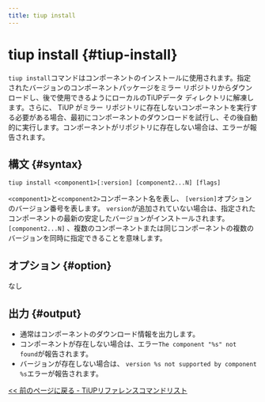 ```yaml
---
title: tiup install
---
```


# tiup install {#tiup-install}

`tiup install`コマンドはコンポーネントのインストールに使用されます。指定されたバージョンのコンポーネントパッケージをミラー リポジトリからダウンロードし、後で使用できるようにローカルのTiUPデータ ディレクトリに解凍します。さらに、 TiUP がミラー リポジトリに存在しないコンポーネントを実行する必要がある場合、最初にコンポーネントのダウンロードを試行し、その後自動的に実行します。コンポーネントがリポジトリに存在しない場合は、エラーが報告されます。

## 構文 {#syntax}

```shell
tiup install <component1>[:version] [component2...N] [flags]
```

`<component1>`と`<component2>`コンポーネント名を表し、 `[version]`オプションのバージョン番号を表します。 `version`が追加されていない場合は、指定されたコンポーネントの最新の安定したバージョンがインストールされます。 `[component2...N]` 、複数のコンポーネントまたは同じコンポーネントの複数のバージョンを同時に指定できることを意味します。

## オプション {#option}

なし

## 出力 {#output}

-   通常はコンポーネントのダウンロード情報を出力します。
-   コンポーネントが存在しない場合は、エラー`The component "%s" not found`が報告されます。
-   バージョンが存在しない場合は、 `version %s not supported by component %s`エラーが報告されます。

[&lt;&lt; 前のページに戻る - TiUPリファレンスコマンドリスト](/tiup/tiup-reference.md#command-list)
